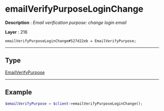 # emailVerifyPurposeLoginChange

**Description** : *Email verification purpose: change login email*

**Layer** : 216

```tl
emailVerifyPurposeLoginChange#527d22eb = EmailVerifyPurpose;
```

---

## Type

[EmailVerifyPurpose](type/EmailVerifyPurpose)

---

## Example

```php
$emailVerifyPurpose = $client->emailVerifyPurposeLoginChange();
```